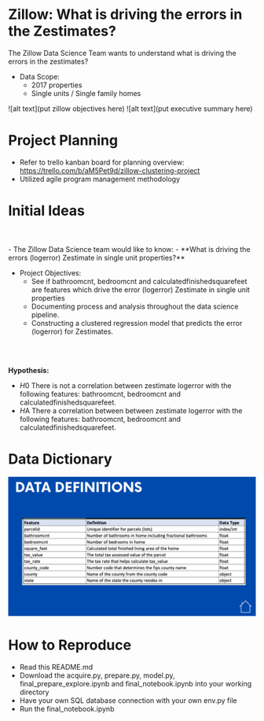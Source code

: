 # Zillow: What is driving the errors in the Zestimates?
The Zillow Data Science Team wants to understand what is driving the errors in the zestimates?
- Data Scope:
    - 2017 properties
    - Single units / Single family homes

![alt text](put zillow objectives here)
![alt text](put executive summary here)
# Project Planning
- Refer to trello kanban board for planning overview: https://trello.com/b/aM5Pet9d/zillow-clustering-project
- Utilized agile program management methodology 
# Initial Ideas
<br /> 
<br /> 
- The Zillow Data Science team would like to know:
    - **What is driving the errors (logerror) Zestimate in single unit properties?**

<br />

- Project Objectives:
    - See if bathroomcnt, bedroomcnt and calculatedfinishedsquarefeet are features which drive the error (logerror) Zestimate in single unit properties
    - Documenting process and analysis throughout the data science pipeline.
    - Constructing a clustered regression model that predicts the error (logerror) for Zestimates.
<br /> 
<br /> 

**Hypothesis:**
- $H$0 There is not a correlation between zestimate logerror with the following features: bathroomcnt, bedroomcnt and calculatedfinishedsquarefeet.
- $H$A There a correlation between between zestimate logerror with the following features: bathroomcnt, bedroomcnt and calculatedfinishedsquarefeet.


# Data Dictionary
![alt text](https://github.com/katherinesalazar/visuals/blob/main/zillow_data_dict.png)
# How to Reproduce
-  Read this README.md
- Download the acquire.py, prepare.py, model.py, final_prepare_explore.ipynb and final_notebook.ipynb into your working directory
- Have your own SQL database connection with your own env.py file
- Run the final_notebook.ipynb 
